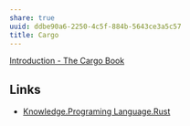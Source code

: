 ```yaml
---
share: true
uuid: ddbe90a6-2250-4c5f-884b-5643ce3a5c57
title: Cargo
---
```

[Introduction - The Cargo Book](https://doc.rust-lang.org/cargo/)

## Links

* [Knowledge.Programing Language.Rust](/Rust)
